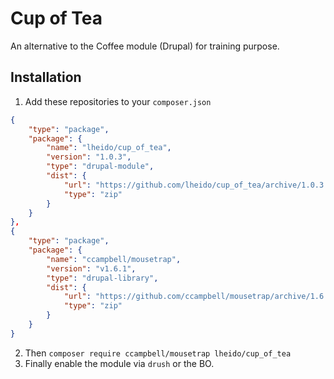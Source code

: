 # Cup of Tea

An alternative to the Coffee module (Drupal) for training purpose.

## Installation

1. Add these repositories to your `composer.json`
```json
{
    "type": "package",
    "package": {
        "name": "lheido/cup_of_tea",
        "version": "1.0.3",
        "type": "drupal-module",
        "dist": {
            "url": "https://github.com/lheido/cup_of_tea/archive/1.0.3.zip",
            "type": "zip"
        }
    }
},
{
    "type": "package",
    "package": {
        "name": "ccampbell/mousetrap",
        "version": "v1.6.1",
        "type": "drupal-library",
        "dist": {
            "url": "https://github.com/ccampbell/mousetrap/archive/1.6.1.zip",
            "type": "zip"
        }
    }
}
```
2. Then `composer require ccampbell/mousetrap lheido/cup_of_tea`
3. Finally enable the module via `drush` or the BO.

